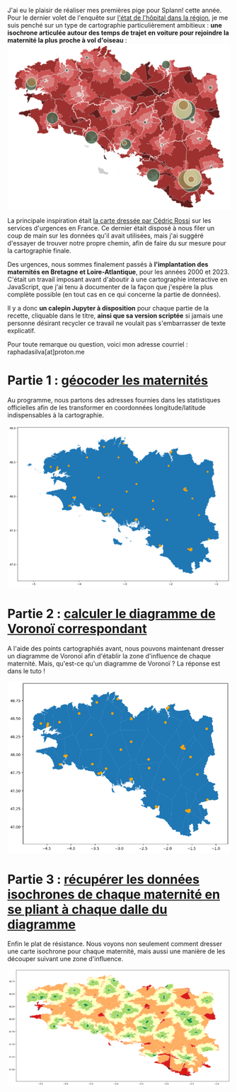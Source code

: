 J'ai eu le plaisir de réaliser mes premières pige pour Splann! cette année. Pour le dernier volet de l'enquête sur [l'état de l'hôpital dans la région](https://splann.org/enquete/hopital-destruction-programmee/), je me suis penché sur un type de cartographie particulièrement ambitieux : **une isochrone articulée autour des temps de trajet en voiture pour rejoindre la maternité la plus proche à vol d'oiseau** :
![Carte isochrone réalisée pour Splann!](pictures/carto_splann0.jpg)

La principale inspiration était [la carte dressée par Cédric Rossi](https://www.ign.fr/files/default/2024-09/Proximite_urgences_CRossi_0.png) sur les services d'urgences en France. Ce dernier était disposé à nous filer un coup de main sur les données qu'il avait utilisées, mais j'ai suggéré d'essayer de trouver notre propre chemin, afin de faire du sur mesure pour la cartographie finale. 

Des urgences, nous sommes finalement passés à **l'implantation des maternités en Bretagne et Loire-Atlantique**, pour les années 2000 et 2023. C'était un travail imposant avant d'aboutir à une cartographie interactive en JavaScript, que j'ai tenu à documenter de la façon que j'espère la plus complète possible (en tout cas en ce qui concerne la partie de données). 

Il y a donc **un calepin Jupyter à disposition** pour chaque partie de la recette, cliquable dans le titre, **ainsi que sa version scriptée** si jamais une personne désirant recycler ce travail ne voulait pas s'embarrasser de texte explicatif.

Pour toute remarque ou question, voici mon adresse courriel : raphadasilva\[at\]proton.me

# Partie 1 : [géocoder les maternités](https://github.com/raphadasilva/blog_rdasilva/blob/master/autodonnees/isochrones_bzh/0_geocode.ipynb)

Au programme, nous partons des adresses fournies dans les statistiques officielles afin de les transformer en coordonnées longitude/latitude indispensables à la cartographie.

![Géocodage des maternités](pictures/geocode_bzh.jpg)

# Partie 2 : [calculer le diagramme de Voronoï correspondant](https://github.com/raphadasilva/blog_rdasilva/blob/master/autodonnees/isochrones_bzh/1_geovoronoi.ipynb)

A l'aide des points cartographiés avant, nous pouvons maintenant dresser un diagramme de Voronoï afin d'établir la zone d'influence de chaque maternité. Mais, qu'est-ce qu'un diagramme de Voronoï ? La réponse est dans le tuto !

![Diagramme de Voronoï des maternités](pictures/voronoi_bzh.jpg)

# Partie 3 : [récupérer les données isochrones de chaque maternité en se pliant à chaque dalle du diagramme](https://github.com/raphadasilva/blog_rdasilva/blob/master/autodonnees/isochrones_bzh/2_isochrones.ipynb)

Enfin le plat de résistance. Nous voyons non seulement comment dresser une carte isochrone pour chaque maternité, mais aussi une manière de les découper suivant une zone d'influence.

![Et enfin des isochrones](pictures/isoc_bzh.jpg)

